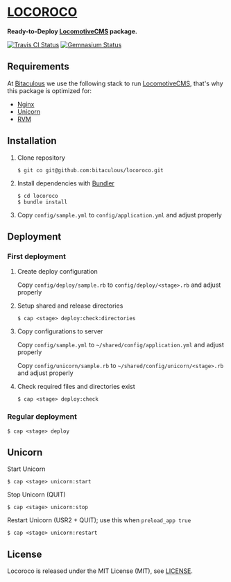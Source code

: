 [LOCOROCO](http://bitaculous.github.io/locoroco)
================================================

**Ready-to-Deploy [LocomotiveCMS](http://locomotivecms.com "An open source CMS for Rails") package.**

[![Travis CI Status](https://travis-ci.org/bitaculous/locoroco.svg)](http://travis-ci.org/bitaculous/locoroco) [![Gemnasium Status](https://gemnasium.com/bitaculous/locoroco.svg)](https://gemnasium.com/bitaculous/locoroco)

Requirements
------------

At [Bitaculous](http://bitaculous.com "It's all about the bits, baby!") we use the following stack to run
[LocomotiveCMS](http://locomotivecms.com "An open source CMS for Rails"), that's why this package is optimized for:

* [Nginx](http://nginx.org "A free, open-source, high-performance HTTP server and reverse proxy")
* [Unicorn](http://unicorn.bogomips.org "Rack HTTP server for fast clients and Unix")
* [RVM](https://rvm.io "Ruby Version Manager")

Installation
------------

1. Clone repository

    ```
    $ git co git@github.com:bitaculous/locoroco.git
    ```

2. Install dependencies with [Bundler](http://bundler.io "The best way to manage a Ruby application's gems")

    ```
    $ cd locoroco
    $ bundle install
    ```

3. Copy `config/sample.yml` to `config/application.yml` and adjust properly

Deployment
----------

### First deployment

1. Create deploy configuration

    Copy `config/deploy/sample.rb` to `config/deploy/<stage>.rb` and adjust properly

2. Setup shared and release directories

    ```
    $ cap <stage> deploy:check:directories
    ```

3. Copy configurations to server

    Copy `config/sample.yml` to `~/shared/config/application.yml` and adjust properly

    Copy `config/unicorn/sample.rb` to `~/shared/config/unicorn/<stage>.rb` and adjust properly

4. Check required files and directories exist

    ```
    $ cap <stage> deploy:check
    ```

### Regular deployment

```
$ cap <stage> deploy
```

Unicorn
-------

Start Unicorn

```
$ cap <stage> unicorn:start
```

Stop Unicorn (QUIT)

```
$ cap <stage> unicorn:stop
```

Restart Unicorn (USR2 + QUIT); use this when `preload_app true`

```
$ cap <stage> unicorn:restart
```

License
-------

Locoroco is released under the MIT License (MIT), see [LICENSE](https://raw.githubusercontent.com/bitaculous/locoroco/master/LICENSE "License").